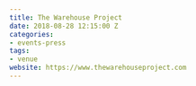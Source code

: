 ```yaml
---
title: The Warehouse Project
date: 2018-08-28 12:15:00 Z
categories:
- events-press
tags:
- venue
website: https://www.thewarehouseproject.com
---
```


